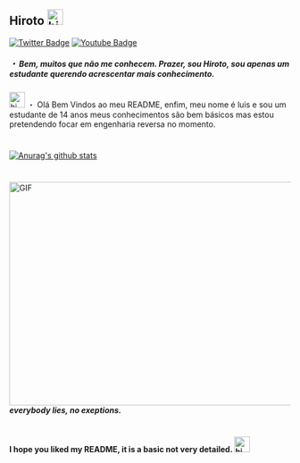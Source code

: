 ## Hiroto <img src = "https://cdn.discordapp.com/attachments/750576652290883584/800922070635642900/733558500575281204.gif" width = "28px" alt = "hi">

[![Twitter Badge](https://img.shields.io/badge/-@reduziram-87CEFA?style=flat-square&labelColor=1E90FFcc&logo=twitter&logoColor=DeepSkyBlue&link=https://twitter.com/reduziram?s=09)](https://twitter.com/reduziram) [![Youtube Badge](https://img.shields.io/badge/-Hiroto-ff0000?style=flat-square&labelColor=ff0000&logo=youtube&logoColor=white&link=https://youtube.com/channel/UC6qGvgchEflco29i6G1ViOg)](https://youtube.com/channel/UC6qGvgchEflco29i6G1ViOg)



##### ・ Bem, muitos que não me conhecem. Prazer, sou Hiroto, sou apenas um estudante querendo acrescentar mais conhecimento.

### 
<img src = "https://cdn.discordapp.com/attachments/750576652290883584/817210686626988032/lc_book.gif" width = "28px" alt = "hi">  ・ Olá Bem Vindos ao meu README, enfim, meu nome é luis e sou um estudante de 14 anos
meus conhecimentos são bem básicos mas estou pretendendo focar em engenharia reversa no momento.
#

[![Anurag's github stats](https://github-readme-stats.vercel.app/api?username=HirotoDsc&theme=blue-green)](https://github.com/HirotoDsc/github-readme-stats)
#

<img align = "right" alt = "GIF" height = "400" width = "800" src = "https://github.com/HirotoDsc/zzzzzz/blob/main/ff7c780990c7f867de2061645d9eff86.gif" /> <br>


##### everybody lies, no exeptions.
#

#### I hope you liked my README, it is a basic not very detailed.  <img src = "https://cdn.discordapp.com/attachments/750576652290883584/815626770639224842/adb_florblack.gif" width = "28px" alt = "hi">

